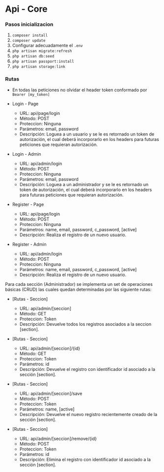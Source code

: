 # Api - Core

### Pasos inicializacion

1. `composer install`
2. `composer update`
3. Configurar adecuadamente el `.env`
4. `php artisan migrate:refresh`
5. `php artisan db:seed`
6. `php artisan passport:install`
7. `php artisan storage:link`

### Rutas

* En todas las peticiones no olvidar el header token conformado por `Bearer [my_token]`

* Login - Page
  * URL: api/page/login
  * Método: POST
  * Proteccion: Ninguna
  * Parámetros: email, password
  * Descripción: Loguea a un usuario y se le es retornado un token de autorización, el cual deberá incorporarlo en los headers para futuras peticiones que requieran autorización.
  
* Login - Admin
  * URL: api/admin/login
  * Método: POST
  * Proteccion: Ninguna
  * Parámetros: email, password
  * Descripción: Loguea a un administrador y se le es retornado un token de autorización, el cual deberá incorporarlo en los headers para futuras peticiones que requieran autorización.
  
* Register - Page
  * URL: api/page/login
  * Método: POST
  * Proteccion: Ninguna
  * Parámetros: name, email, password, c_password, [active]
  * Descripción: Realiza el registro de un nuevo usuario.
  
* Register - Admin
  * URL: api/admin/login
  * Método: POST
  * Proteccion: Ninguna
  * Parámetros: name, email, password, c_password, [active]
  * Descripción: Realiza el registro de un nuevo usuario.
  
Para cada sección (Administrador) se implementa un set de operaciones básicas (CRUD) las cuales quedan determinadas por las siguiente rutas:
  

* [Rutas - Seccion]
  * URL: api/admin/[seccion]
  * Método: GET
  * Proteccion: Token
  * Descripción: Devuelve todos los registros asociados a la seccion [section].

* [Rutas - Seccion]
  * URL: api/admin/[seccion]/{id}
  * Método: GET
  * Proteccion: Token
  * Parámetros: id
  * Descripción: Devuelve el registro con identificador id asociado a la sección [section].
  
* [Rutas - Seccion]
  * URL: api/admin/[seccion]/save
  * Método: POST
  * Proteccion: Token
  * Parámetros: name, [active]
  * Descripción: Devuelve el nuevo registro recientemente creado de la sección [section].
  
* [Rutas - Seccion]
  * URL: api/admin/[seccion]/remove/{id}
  * Método: POST
  * Proteccion: Token
  * Parámetros: id  
  * Descripción: Elimina el registro con identificador id asociado a la sección [section].
